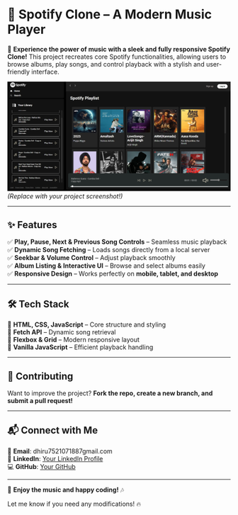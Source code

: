 
# **🎵 Spotify Clone – A Modern Music Player**  

🚀 **Experience the power of music with a sleek and fully responsive Spotify Clone!** This project recreates core Spotify functionalities, allowing users to browse albums, play songs, and control playback with a stylish and user-friendly interface.  

![Spotify Clone Preview](https://github.com/Dhirendra22vish/Spotify-Clone/blob/9ec144c8e11e85e0aeb462fe659427e671eca8d7/Screenshot_8-2-2025_143339_127.0.0.1.jpeg) *(Replace with your project screenshot!)*  

---

## **✨ Features**  

✅ **Play, Pause, Next & Previous Song Controls** – Seamless music playback  
✅ **Dynamic Song Fetching** – Loads songs directly from a local server  
✅ **Seekbar & Volume Control** – Adjust playback smoothly  
✅ **Album Listing & Interactive UI** – Browse and select albums easily  
✅ **Responsive Design** – Works perfectly on **mobile, tablet, and desktop**  

---

## **🛠️ Tech Stack**  

🔹 **HTML, CSS, JavaScript** – Core structure and styling  
🔹 **Fetch API** – Dynamic song retrieval  
🔹 **Flexbox & Grid** – Modern responsive layout  
🔹 **Vanilla JavaScript** – Efficient playback handling  

---


## **🤝 Contributing**  

Want to improve the project? **Fork the repo, create a new branch, and submit a pull request!**  

---

## **📬 Connect with Me**  

📧 **Email**: dhiru7521071887gmail.com  
🔗 **LinkedIn**: [Your LinkedIn Profile](https://www.linkedin.com/in/dhirendra-vishwakarma-53259a292/)  
💻 **GitHub**: [Your GitHub](https://github.com/Dhirendra22vish)  

---

🚀 **Enjoy the music and happy coding!** 🎶  

Let me know if you need any modifications! 🔥
